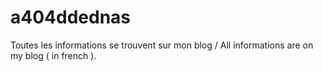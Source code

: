 # a404ddednas

Toutes les informations se trouvent sur mon blog / All informations are on my blog ( in french ). 
